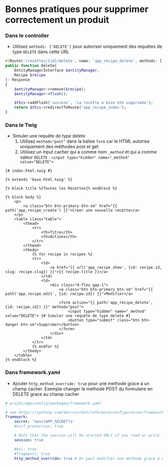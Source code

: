 # Bonnes pratiques pour supprimer correctement un produit


### Dans le controller

- Utilisez `methods: ['DELETE']` pour autoriser uniquement des requêtes de type `DELETE` dans cette URL

```php
#[Route('/recettes/{id}/delete', name: 'app_recipe_delete', methods: ['DELETE'])]
public function delete(
    EntityManagerInterface $entityManager,
    Recipe $recipe
): Response
{
    $entityManager->remove($recipe);
    $entityManager->flush();

    $this->addFlash('success', 'La recette a bien été supprimée');
    return $this->redirectToRoute('app_recipe_index');
}
```

### Dans le Twig

- Simuler une requête de type delete
    1. Utilisez `method="post"` dans la balise `form` car le HTML autorise uniquement des méthodes post et get
    2. Utilisez un input cacher qui a comme nom `_method` et qui a comme valeur `DELETE` : `<input type="hidden" name="_method" value="DELETE">`

```twig
{# index.html.twig #}

{% extends 'base.html.twig' %}

{% block title %}Toutes les Recettes{% endblock %}

{% block body %}
    <p>
        <a class="btn btn-primary btn-sm" href="{{ path('app_recipe_create') }}">Creer une nouvelle recette</a>
    </p>
    <table class="table">
        <thead>
            <tr>
                <th>Titre</th>
                <th>Actions</th>
            </tr>
        </thead>
        <tbody>
            {% for recipe in recipes %}
            <tr>
                <td>
                    <a href="{{ url('app_recipe_show', {id: recipe.id, slug: recipe.slug}) }}">{{ recipe.title }}</a>
                </td>
                <td>
                    <div class="d-flex gap-1">
                        <a class="btn btn-primary btn-sm" href="{{ path('app_recipe_edit', {id: recipe.id}) }}">Modifier</a>
                        
                        <form action="{{ path('app_recipe_delete', {id: recipe.id}) }}" method="post">
                            <input type="hidden" name="_method" value="DELETE"> {# Simuler une requête de type delete #}
                            <button type="submit" class="btn btn-danger btn-sm">Supprimer</button>
                        </form>
                    </div>
                </td>
            </tr>
            {% endfor %}
        </tbody>
    </table>
{% endblock %}
```

### Dans framework.yaml

- Ajouter `http_method_override: true` pour une methode grace à un champ cacher. Exemple changer la methode POST du formulaire en DELETE grace au champ cacher

```yaml
# projet/app/config/packages/framework.yaml

# see https://symfony.com/doc/current/reference/configuration/framework.html
framework:
    secret: '%env(APP_SECRET)%'
    #csrf_protection: true

    # Note that the session will be started ONLY if you read or write from it.
    session: true

    #esi: true
    #fragments: true
    http_method_override: true # On peut modifier une methode grace à un champ cacher

```